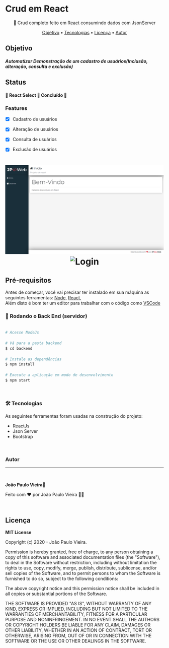 # Crud em React
<p align="center"> 🚀 Crud completo feito em React consumindo dados com JsonServer</p>

<p align="center">
 <a href="#objetivo">Objetivo</a> •
 <a href="#tecnologias">Tecnologias</a> • 
 <a href="#licenc-a">Licença</a> • 
 <a href="#autor">Autor</a>
</p>

<div id="objetivo">
 <h2>Objetivo</h2>
<h5>Automatizar Demonstração de um cadastro de usuários(Inclusão, alteração, consulta e  exclusão)<h5>
 </div>
 
 <h2>Status</h2>
     
 <h4> 
	🚧  React Select 🚀 Concluído  🚧
</h4>

### Features

- [x] Cadastro de usuários
- [x] Alteração de usuários
- [x] Consulta de usuários
- [x] Exclusão de usuários


<h1 align="center">
  <img alt="Login" title="#Login" src="./frontend/src/assets/screenshots/principal.png" />
  <br>
  <img alt="Login" title="#Login" src="./frontend/src/assets/screenshots/usuários.png" />
</h1>


## Pré-requisitos

Antes de começar, você vai precisar ter instalado em sua máquina as seguintes ferramentas:
[Node](https://nodejs.org/en/),  [React](https://pt-br.reactjs.org/),  
Além disto é bom ter um editor para trabalhar com o código como [VSCode](https://code.visualstudio.com/)

### 🎲 Rodando o Back End (servidor)

```bash

# Acesse NodeJs

# Vá para a pasta backend
$ cd backend

# Instale as dependências
$ npm install

# Execute a aplicação em modo de desenvolvimento
$ npm start

```

<br>

### 🛠 Tecnologias

As seguintes ferramentas foram usadas na construção do projeto:

- ReactJs
- Json Server
- Bootstrap

<br>

### Autor
---

 <img style="border-radius: 50%;" src="https://avatars0.githubusercontent.com/u/29737198?s=460&u=ee291d8e2af73d2411363317b8e8e33a2b07bdd8&v=4" width="100px;" alt=""/>

 <b>João Paulo Vieira</b>🚀
 
  
  
Feito com ❤️ por João Paulo Vieira 👋🏽 

<br>

 <h2>Licença</h2>

<b>MIT License</b>

Copyright (c) 2020 - João Paulo Vieira.

Permission is hereby granted, free of charge, to any person obtaining a copy
of this software and associated documentation files (the "Software"), to deal
in the Software without restriction, including without limitation the rights
to use, copy, modify, merge, publish, distribute, sublicense, and/or sell
copies of the Software, and to permit persons to whom the Software is
furnished to do so, subject to the following conditions:

The above copyright notice and this permission notice shall be included in all
copies or substantial portions of the Software.

THE SOFTWARE IS PROVIDED "AS IS", WITHOUT WARRANTY OF ANY KIND, EXPRESS OR
IMPLIED, INCLUDING BUT NOT LIMITED TO THE WARRANTIES OF MERCHANTABILITY,
FITNESS FOR A PARTICULAR PURPOSE AND NONINFRINGEMENT. IN NO EVENT SHALL THE
AUTHORS OR COPYRIGHT HOLDERS BE LIABLE FOR ANY CLAIM, DAMAGES OR OTHER
LIABILITY, WHETHER IN AN ACTION OF CONTRACT, TORT OR OTHERWISE, ARISING FROM,
OUT OF OR IN CONNECTION WITH THE SOFTWARE OR THE USE OR OTHER DEALINGS IN THE
SOFTWARE.


